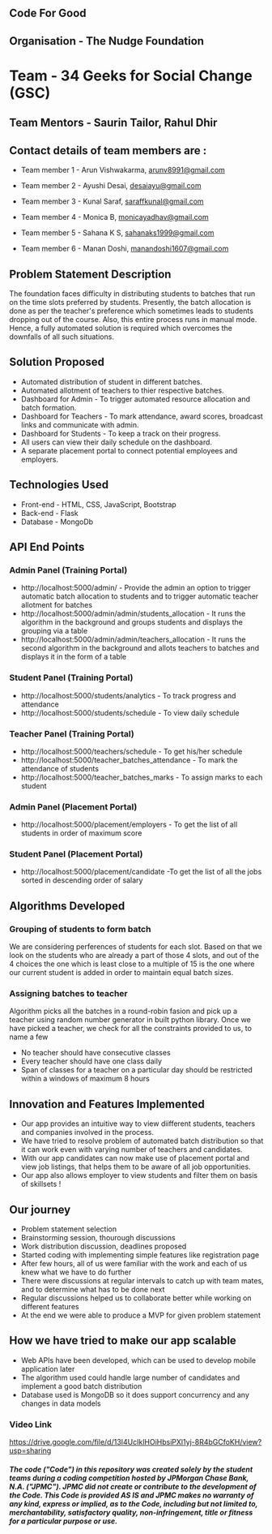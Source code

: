 ## Code For Good
## Organisation - The Nudge Foundation
# Team - 34 Geeks for Social Change (GSC)
## Team Mentors - Saurin Tailor, Rahul Dhir
## Contact details of team members are : 

 - Team member 1 - Arun Vishwakarma, arunv8991@gmail.com

 - Team member 2 - Ayushi Desai, desaiayu@gmail.com

 - Team member 3 - Kunal Saraf, saraffkunal@gmail.com

 - Team member 4 - Monica B, monicayadhav@gmail.com

 - Team member 5 - Sahana K S, sahanaks1999@gmail.com

 - Team member 6 - Manan Doshi, manandoshi1607@gmail.com

## Problem Statement Description 
The foundation faces difficulty in distributing students to batches that run on the time slots preferred by students. Presently, the batch allocation is done as per the teacher's preference which sometimes leads to students dropping out of the course. Also, this entire process runs in manual mode. Hence, a fully automated solution is required which overcomes the downfalls of all such situations.

## Solution Proposed
 - Automated distribution of student in different batches.
 - Automated allotment of teachers to thier respective batches.
 - Dashboard for Admin - To trigger automated resource allocation and batch formation.
 - Dashboard for Teachers - To mark attendance, award scores, broadcast links and communicate with admin.
 - Dashboard for Students - To keep a track on their progress.
 - All users can view their daily schedule on the dashboard.
 - A separate placement portal to connect potential employees and employers.

## Technologies Used
 - Front-end - HTML, CSS, JavaScript, Bootstrap
 - Back-end - Flask
 - Database - MongoDb

<!-- <img src="assets/images/bracket_icon.png" alt="Bracket Chat Logo" width="200px" height="200px"> -->

## API End Points
### Admin Panel (Training Portal)
 - http://localhost:5000/admin/ - Provide the admin an option to trigger automatic batch allocation to students and to trigger automatic teacher allotment for batches
 - http://localhost:5000/admin/admin/students_allocation - It runs the algorithm in the background and groups students and displays the grouping via a table
 - http://localhost:5000/admin/admin/teachers_allocation - It runs the second algorithm in the background and allots teachers to batches and displays it in the form of a table

### Student Panel (Training Portal)
 - http://localhost:5000/students/analytics - To track progress and attendance
 - http://localhost:5000/students/schedule - To view daily schedule

### Teacher Panel (Training Portal)
 - http://localhost:5000/teachers/schedule - To get his/her schedule
 - http://localhost:5000/teacher_batches_attendance - To mark the attendance of students
 - http://localhost:5000/teacher_batches_marks - To assign marks to each student

### Admin Panel (Placement Portal)
 - http://localhost:5000/placement/employers - To get the list of all students in order of maximum score 

### Student Panel (Placement Portal)
 - http://localhost:5000/placement/candidate -To get the list of all the jobs sorted in descending order of salary


## Algorithms Developed
### Grouping of students to form batch
We are considering perferences of students for each slot. Based on that we look on the students who are already a part of those 4 slots, and out of the 4 choices the one which is least close to a multiple of 15 is the one where our current student is added in order to maintain equal batch sizes.

### Assigning batches to teacher
Algorithm picks all the batches in a round-robin fasion and pick up a teacher using random number generator in built python library. Once we have picked a teacher, we check for all the constraints provided to us, to name a few
 - No teacher should have consecutive classes
 - Every teacher should have one class daily
 - Span of classes for a teacher on a particular day should be restricted within a windows of maximum 8 hours
 
 ## Innovation and Features Implemented
  - Our app provides an intuitive way to view diifferent students, teachers and companies involved in the process.
  - We have tried to resolve problem of automated batch distribution so that it can work even with varying number of teachers and candidates.
  - With our app candidates can now make use of placement portal and view job listings, that helps them to be aware of all job opportunities.
  - Our app also allows employer to view students and filter them on basis of skillsets !
 
 ## Our journey
  - Problem statement selection
  - Brainstorming session, thourough discussions
  - Work distribution discussion, deadlines proposed
  - Started coding with implementing simple features like registration page
  - After few hours, all of us were familiar with the work and each of us knew what we have to do further
  - There were discussions at regular intervals to catch up with team mates, and to determine what has to be done next
  - Regular discussions helped us to collaborate better while working on different features
  - At the end we were able to produce a MVP for given problem statement
 
 ## How we have tried to make our app scalable
  - Web APIs have been developed, which can be used to develop mobile application later
  - The algorithm used could handle large number of candidates and implement a good batch distribution
  - Database used is MongoDB so it does support concurrency and any changes in data models
 
### Video Link
https://drive.google.com/file/d/13I4UcIklHOiHbsiPXl1yj-8R4bGCfoKH/view?usp=sharing
##### The code ("Code") in this repository was created solely by the student teams during a coding competition hosted by JPMorgan Chase Bank, N.A. ("JPMC").						JPMC did not create or contribute to the development of the Code.  This Code is provided AS IS and JPMC makes no warranty of any kind, express or implied, as to the Code,						including but not limited to, merchantability, satisfactory quality, non-infringement, title or fitness for a particular purpose or use.